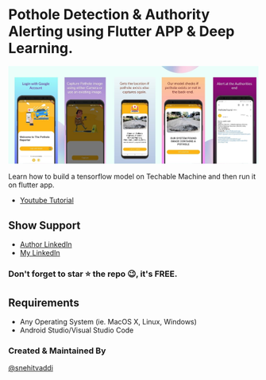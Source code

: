 
# Pothole Detection & Authority Alerting using Flutter APP & Deep Learning.
![FLutter APP UI](https://github.com/snehitvaddi/PotholeAlert/blob/master/Untitled%20design.jpg)

Learn how to build a tensorflow model on Techable Machine and then run it on flutter app.
* [Youtube Tutorial](https://www.youtube.com/watch?v=-5kUv47xKy0)

## Show Support
* [Author LinkedIn](https://www.linkedin.com/in/lamsanskar/) 
* [My LinkedIn](https://www.linkedin.com/in/snehitvaddi/)

### Don't forget to star ⭐ the repo 😉, it's FREE.

## Requirements
- Any Operating System (ie. MacOS X, Linux, Windows)
- Android Studio/Visual Studio Code

### Created & Maintained By
[@snehitvaddi](https://github.com/snehitvaddi)
